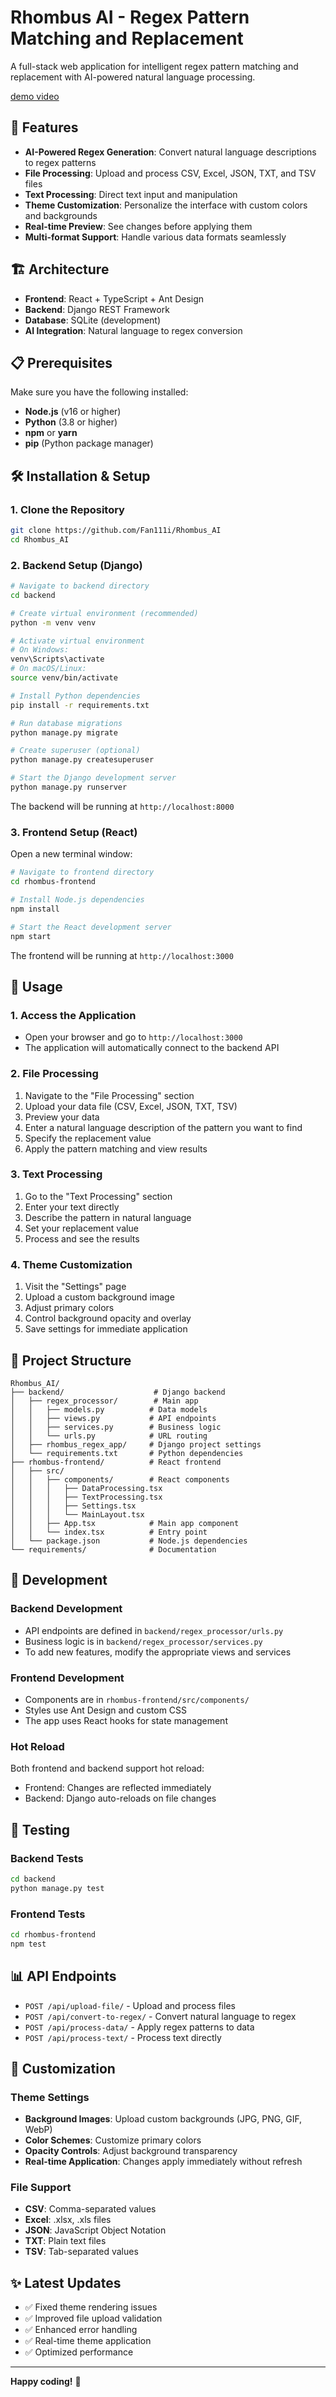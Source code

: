 # Rhombus AI - Regex Pattern Matching and Replacement

A full-stack web application for intelligent regex pattern matching and replacement with AI-powered natural language processing.

[demo video](https://youtu.be/0AxURdcbxv0)

## 🚀 Features

- **AI-Powered Regex Generation**: Convert natural language descriptions to regex patterns
- **File Processing**: Upload and process CSV, Excel, JSON, TXT, and TSV files
- **Text Processing**: Direct text input and manipulation
- **Theme Customization**: Personalize the interface with custom colors and backgrounds
- **Real-time Preview**: See changes before applying them
- **Multi-format Support**: Handle various data formats seamlessly

## 🏗️ Architecture

- **Frontend**: React + TypeScript + Ant Design
- **Backend**: Django REST Framework
- **Database**: SQLite (development)
- **AI Integration**: Natural language to regex conversion

## 📋 Prerequisites

Make sure you have the following installed:

- **Node.js** (v16 or higher)
- **Python** (3.8 or higher)
- **npm** or **yarn**
- **pip** (Python package manager)

## 🛠️ Installation & Setup

### 1. Clone the Repository

```bash
git clone https://github.com/Fan111i/Rhombus_AI
cd Rhombus_AI
```

### 2. Backend Setup (Django)

```bash
# Navigate to backend directory
cd backend

# Create virtual environment (recommended)
python -m venv venv

# Activate virtual environment
# On Windows:
venv\Scripts\activate
# On macOS/Linux:
source venv/bin/activate

# Install Python dependencies
pip install -r requirements.txt

# Run database migrations
python manage.py migrate

# Create superuser (optional)
python manage.py createsuperuser

# Start the Django development server
python manage.py runserver
```

The backend will be running at `http://localhost:8000`

### 3. Frontend Setup (React)

Open a new terminal window:

```bash
# Navigate to frontend directory
cd rhombus-frontend

# Install Node.js dependencies
npm install

# Start the React development server
npm start
```

The frontend will be running at `http://localhost:3000`

## 🎯 Usage

### 1. Access the Application
- Open your browser and go to `http://localhost:3000`
- The application will automatically connect to the backend API

### 2. File Processing
1. Navigate to the "File Processing" section
2. Upload your data file (CSV, Excel, JSON, TXT, TSV)
3. Preview your data
4. Enter a natural language description of the pattern you want to find
5. Specify the replacement value
6. Apply the pattern matching and view results

### 3. Text Processing
1. Go to the "Text Processing" section
2. Enter your text directly
3. Describe the pattern in natural language
4. Set your replacement value
5. Process and see the results

### 4. Theme Customization
1. Visit the "Settings" page
2. Upload a custom background image
3. Adjust primary colors
4. Control background opacity and overlay
5. Save settings for immediate application

## 📁 Project Structure

```
Rhombus_AI/
├── backend/                    # Django backend
│   ├── regex_processor/        # Main app
│   │   ├── models.py          # Data models
│   │   ├── views.py           # API endpoints
│   │   ├── services.py        # Business logic
│   │   └── urls.py            # URL routing
│   ├── rhombus_regex_app/     # Django project settings
│   └── requirements.txt       # Python dependencies
├── rhombus-frontend/          # React frontend
│   ├── src/
│   │   ├── components/        # React components
│   │   │   ├── DataProcessing.tsx
│   │   │   ├── TextProcessing.tsx
│   │   │   ├── Settings.tsx
│   │   │   └── MainLayout.tsx
│   │   ├── App.tsx            # Main app component
│   │   └── index.tsx          # Entry point
│   └── package.json           # Node.js dependencies
└── requirements/              # Documentation
```

## 🔧 Development

### Backend Development
- API endpoints are defined in `backend/regex_processor/urls.py`
- Business logic is in `backend/regex_processor/services.py`
- To add new features, modify the appropriate views and services

### Frontend Development
- Components are in `rhombus-frontend/src/components/`
- Styles use Ant Design and custom CSS
- The app uses React hooks for state management

### Hot Reload
Both frontend and backend support hot reload:
- Frontend: Changes are reflected immediately
- Backend: Django auto-reloads on file changes

## 🧪 Testing

### Backend Tests
```bash
cd backend
python manage.py test
```

### Frontend Tests
```bash
cd rhombus-frontend
npm test
```

## 📊 API Endpoints

- `POST /api/upload-file/` - Upload and process files
- `POST /api/convert-to-regex/` - Convert natural language to regex
- `POST /api/process-data/` - Apply regex patterns to data
- `POST /api/process-text/` - Process text directly

## 🎨 Customization

### Theme Settings
- **Background Images**: Upload custom backgrounds (JPG, PNG, GIF, WebP)
- **Color Schemes**: Customize primary colors
- **Opacity Controls**: Adjust background transparency
- **Real-time Application**: Changes apply immediately without refresh

### File Support
- **CSV**: Comma-separated values
- **Excel**: .xlsx, .xls files
- **JSON**: JavaScript Object Notation
- **TXT**: Plain text files
- **TSV**: Tab-separated values


## ✨ Latest Updates

- ✅ Fixed theme rendering issues
- ✅ Improved file upload validation
- ✅ Enhanced error handling
- ✅ Real-time theme application
- ✅ Optimized performance

---

**Happy coding!** 🎉
